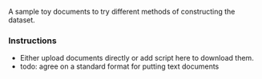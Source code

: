 A sample toy documents to try different methods of constructing the dataset. 

### Instructions 

- Either upload documents directly or add script here to download them.
- todo: agree on a standard format for putting text documents
